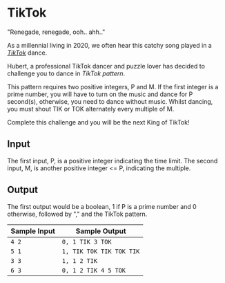 # TikTok

"Renegade, renegade, ooh.. ahh.."

As a millennial living in 2020, we often hear this catchy song played in a _[TikTok](https://www.tiktok.com/en/)_ dance.

Hubert, a professional TikTok dancer and puzzle lover has decided to challenge you to dance in _TikTok pattern_.

This pattern requires two positive integers, P and M. If the first integer is a prime number, you will have to turn on the music and dance for P second(s), otherwise, you need to dance without music. Whilst dancing, you must shout TIK or TOK alternately every multiple of M.

Complete this challenge and you will be the next King of TikTok!

## Input

The first input, P, is a positive integer indicating the time limit. The second input, M, is another positive integer <= P, indicating the multiple.

## Output

The first output would be a boolean, 1 if P is a prime number and 0 otherwise, followed by "," and the TikTok pattern.

| Sample Input | Sample Output            |
| ------------ | ------------------------ |
| `4 2`        | `0, 1 TIK 3 TOK`         |
| `5 1`        | `1, TIK TOK TIK TOK TIK` |
| `3 3`        | `1, 1 2 TIK`             |
| `6 3`        | `0, 1 2 TIK 4 5 TOK`     |
